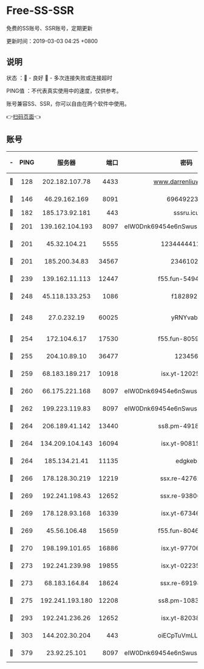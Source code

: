 # Free-SS-SSR

免费的SS账号、SSR账号，定期更新

更新时间：2019-03-03 04:25 +0800

## 说明

状态     ：🙂 - 良好 🙁 - 多次连接失败或连接超时

PING值   ：不代表真实使用中的速度，仅供参考。

账号兼容SS、SSR，你可以自由在两个软件中使用。

👉[扫码页面](https://liesauer.github.io/free-ss-ssr.github.io/)👈

## 账号

|-|PING|服务器|端口|密码|加密方式|区域|
|:----:|:----:|:-----:|-----:|:----:|:----:|:----:|
|🙂|128|202.182.107.78|4433|www.darrenliuwei.com|aes-256-cfb|JP|
|🙂|146|46.29.162.169|8091|6964922356|aes-256-cfb|RU|
|🙂|182|185.173.92.181|443|sssru.icu|rc4-md5|RU|
|🙂|201|139.162.104.193|8097|eIW0Dnk69454e6nSwuspv9DmS201tQ0D|aes-256-cfb|JP|
|🙂|201|45.32.104.21|5555|1234444411111|aes-256-cfb|SG|
|🙂|201|185.200.34.83|34567|23461023|aes-256-cfb|US|
|🙂|239|139.162.11.113|12447|f55.fun-54942636|aes-256-cfb|SG|
|🙂|248|45.118.133.253|1086|f1828920|aes-256-cfb|SG|
|🙂|248|27.0.232.19|60025|yRNYvabB|xchacha20-ietf-poly1305|HK|
|🙂|254|172.104.6.17|17530|f55.fun-80599240|aes-256-cfb|US|
|🙂|255|204.10.89.10|36477|123456|aes-256-cfb|US|
|🙂|259|68.183.189.217|10918|isx.yt-12025761|aes-256-cfb|SG|
|🙂|260|66.175.221.168|8097|eIW0Dnk69454e6nSwuspv9DmS201tQ0D|aes-256-cfb|US|
|🙂|262|199.223.119.83|8097|eIW0Dnk69454e6nSwuspv9DmS201tQ0D|aes-256-cfb|US|
|🙂|264|206.189.41.142|13440|ss8.pm-49181075|aes-256-cfb|SG|
|🙂|264|134.209.104.143|16094|isx.yt-90815095|aes-256-cfb|SG|
|🙂|264|185.134.21.41|11135|edgkeb|aes-256-cfb|GB|
|🙂|266|178.128.30.219|12219|ssx.re-42762203|aes-256-cfb|SG|
|🙂|269|192.241.198.43|12652|ssx.re-93806921|aes-256-cfb|US|
|🙂|269|178.128.93.168|16339|isx.yt-67346063|aes-256-cfb|SG|
|🙂|269|45.56.106.48|15659|f55.fun-80465528|aes-256-cfb|US|
|🙂|270|198.199.101.65|16886|isx.yt-97706570|aes-256-cfb|US|
|🙂|273|192.241.239.98|19855|isx.yt-02235156|aes-256-cfb|US|
|🙂|273|68.183.164.84|18624|ssx.re-69198876|aes-256-cfb|US|
|🙂|275|192.241.193.180|12208|ss8.pm-10835371|aes-256-cfb|US|
|🙂|293|192.241.236.26|12652|isx.yt-82038040|aes-256-cfb|US|
|🙂|303|144.202.30.204|443|oiECpTuVmLLxk4Ts|aes-256-cfb|US|
|🙂|379|23.92.25.101|8097|eIW0Dnk69454e6nSwuspv9DmS201tQ0D|aes-256-cfb|US|
